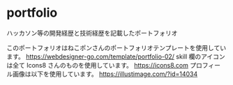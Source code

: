 # portfolio

ハッカソン等の開発経歴と技術経歴を記載したポートフォリオ

このポートフォリオはねこポンさんのポートフォリオテンプレートを使用しています。
https://webdesigner-go.com/template/portfolio-02/
skill 欄のアイコンは全て Icons8 さんのものを使用しています。
https://icons8.com
プロフィール画像は以下を使用しています。
https://illustimage.com/?id=14034
